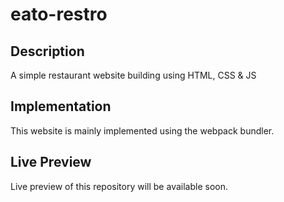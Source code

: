 # eato-restro

## Description
 A simple restaurant website building using HTML, CSS & JS
## Implementation
This website is mainly implemented using the webpack bundler.

## Live Preview
 Live preview of this repository will be available soon.
